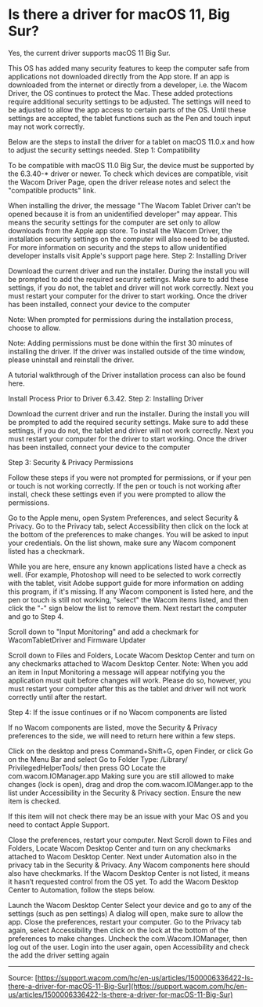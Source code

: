# Is there a driver for macOS 11, Big Sur?

Yes, the current driver supports macOS 11 Big Sur.


This OS has added many security features to keep the computer safe from applications not downloaded directly from the App store. If an app is downloaded from the internet or directly from a developer, i.e. the Wacom Driver, the OS continues to protect the Mac. These added protections require additional security settings to be adjusted. The settings will need to be adjusted to allow the app access to certain parts of the OS. Until these settings are accepted, the tablet functions such as the Pen and touch input may not work correctly.


Below are the steps to install the driver for a tablet on macOS 11.0.x and how to adjust the security settings needed.
Step 1: Compatibility


To be compatible with macOS 11.0 Big Sur, the device must be supported by the 6.3.40-* driver or newer. To check which devices are compatible, visit the Wacom Driver Page, open the driver release notes and select the "compatible products" link.


When installing the driver, the message "The Wacom Tablet Driver can't be opened because it is from an unidentified developer" may appear. This means the security settings for the computer are set only to allow downloads from the Apple app store. To install the Wacom Driver, the installation security settings on the computer will also need to be adjusted. For more information on security and the steps to allow unidentified developer installs visit Apple's support page here.
Step 2: Installing Driver

Download the current driver and run the installer.
During the install you will be prompted to add the required security settings. Make sure to add these settings, if you do not, the tablet and driver will not work correctly.
Next you must restart your computer for the driver to start working.
Once the driver has been installed, connect your device to the computer



Note: When prompted for permissions during the installation process, choose to allow.


Note: Adding permissions must be done within the first 30 minutes of installing the driver. If the driver was installed outside of the time window, please uninstall and reinstall the driver.


A tutorial walkthrough of the Driver installation process can also be found here.



Install Process Prior to Driver 6.3.42.
Step 2: Installing Driver

Download the current driver and run the installer.
During the install you will be prompted to add the required security settings. Make sure to add these settings, if you do not, the tablet and driver will not work correctly.
Next you must restart your computer for the driver to start working.
Once the driver has been installed, connect your device to the computer

Step 3: Security & Privacy Permissions


Follow these steps if you were not prompted for permissions, or if your pen or touch is not working correctly. If the pen or touch is not working after install, check these settings even if you were prompted to allow the permissions.

Go to the Apple menu, open System Preferences, and select Security & Privacy.
Go to the Privacy tab, select Accessibility then click on the lock at the bottom of the preferences to make changes. You will be asked to input your credentials.
On the list shown, make sure any Wacom component listed has a checkmark.

While you are here, ensure any known applications listed have a check as well. (For example, Photoshop will need to be selected to work correctly with the tablet, visit Adobe support guide for more information on adding this program, if it's missing.
If any Wacom component is listed here, and the pen or touch is still not working, "select" the Wacom items listed, and then click the "-" sign below the list to remove them. Next restart the computer and go to Step 4. 




Scroll down to "Input Monitoring" and add a checkmark for WacomTabletDriver and Firmware Updater


Scroll down to Files and Folders, Locate Wacom Desktop Center and turn on any checkmarks attached to Wacom Desktop Center.
Note: When you add an item in Input Monitoring a message will appear notifying you the application must quit before changes will work. Please do so, however, you must restart your computer after this as the tablet and driver will not work correctly until after the restart.

Step 4: If the issue continues or if no Wacom components are listed


If no Wacom components are listed, move the Security & Privacy preferences to the side, we will need to return here within a few steps.

Click on the desktop and press Command+Shift+G, open Finder, or click Go on the Menu Bar and select Go to Folder
Type: /Library/ PrivilegedHelperTools/ then press GO
Locate the com.wacom.IOManager.app
Making sure you are still allowed to make changes (lock is open), drag and drop the com.wacom.IOManger.app to the list under Accessibility in the Security & Privacy section. Ensure the new item is checked.

If this item will not check there may be an issue with your Mac OS and you need to contact Apple Support.


Close the preferences, restart your computer.
Next Scroll down to Files and Folders, Locate Wacom Desktop Center and turn on any checkmarks attached to Wacom Desktop Center.
Next under Automation also in the privacy tab in the Security & Privacy. Any Wacom components here should also have checkmarks. If the Wacom Desktop Center is not listed, it means it hasn’t requested control from the OS yet. To add the Wacom Desktop Center to Automation, follow the steps below.

Launch the Wacom Desktop Center
Select your device and go to any of the settings (such as pen settings)
A dialog will open, make sure to allow the app.
Close the preferences, restart your computer.
Go to the Privacy tab again, select Accessibility then click on the lock at the bottom of the preferences to make changes.
Uncheck the com.Wacom.IOManager, then log out of the user.
Login into the user again, open Accessibility and check the add the driver setting again

---
Source: [https://support.wacom.com/hc/en-us/articles/1500006336422-Is-there-a-driver-for-macOS-11-Big-Sur](https://support.wacom.com/hc/en-us/articles/1500006336422-Is-there-a-driver-for-macOS-11-Big-Sur)
